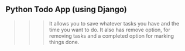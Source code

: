 ## Python Todo App (using Django)

>>> It allows you to save whatever tasks you have and the time you want to do.
>>> It also has remove option, for removing tasks and a completed option for marking things done.